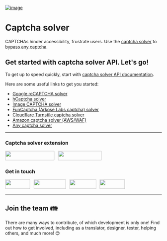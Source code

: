 [![image](https://github.com/2captcha/.github/assets/38065632/e4513a13-ec2c-42ce-9438-5a889d26bad2)](https://2captcha.com)

# Captcha solver

CAPTCHAs hinder accessibility, frustrate users. Use the  [captcha solver](https://2captcha.com/) to [bypass any captcha](https://2captcha.com/p/break-captcha).


## Get started with captcha solver API. Let's go!

To get up to speed quickly, start with [captcha solver API documentation](https://2captcha.com/api-docs).

Here are some useful links to get you started:

* [Google reCAPTCHA solver](https://2captcha.com/p/bypass-recaptcha)
* [hCaptcha solver](https://2captcha.com/p/hcaptcha)
* [Image CAPTCHA solver](https://2captcha.com/p/simple_captcha)
* [FunCaptcha (Arkose Labs captcha) solver](https://2captcha.com/p/funcaptcha)
* [Cloudflare Turnstile captcha solver](https://2captcha.com/p/cloudflare-turnstile)
* [Amazon captcha solver (AWS/WAF)](https://2captcha.com/p/amazon-captcha-bypass)
* [Any captcha solver](https://2captcha.com/p/break-captcha)

---
### Captcha solver extension

[<img src="https://github.com/2captcha/.github/assets/38065632/da65574f-566a-44a7-891d-b439b28397a2" width="158" height="30" />](https://chrome.google.com/webstore/detail/2captcha-solver/ifibfemgeogfhoebkmokieepdoobkbpo)  &nbsp;
[<img src="https://github.com/2captcha/.github/assets/38065632/4d3db31b-807b-48fc-a1b3-c1ff1b3f8bcb" width="140" height="30" />](https://microsoftedge.microsoft.com/addons/detail/captcha-solver-auto-reco/pihoolhoncpggnckcpihaenjplkcnkod) 

<!--
[<img src="https://github.com/2captcha/.github/assets/38065632/c9c23e02-18ef-4fa6-bcf6-8c78229b557b" width="129" height="30" />](https://addons.mozilla.org/firefox/addon/2captcha-solver)
-->

### Get in touch

[<img src="https://github.com/2captcha/.github/assets/38065632/d8bd5d7d-dc93-452d-9762-4090add4b295" width="80" height="30" />](mailto:support@2captcha.com)  &nbsp;
[<img src="https://github.com/2captcha/.github/assets/38065632/0f4e00ae-b419-4a3d-a3e8-360bf74af425" width="103" height="30" />](https://www.facebook.com/2captcha4customers/)  &nbsp;
[<img src="https://github.com/2captcha/.github/assets/38065632/b8d68ffd-14b6-4412-9e80-c092b580a1ee" width="86" height="30" />](https://twitter.com/2captcha)  &nbsp;
[<img src="https://github.com/2captcha/.github/assets/38065632/635a9f31-c60a-4003-be59-2270bd9ed29c" width="81" height="30" />](https://captchaforum.com/)

---

## Join the team 👪

There are many ways to contribute, of which development is only one! Find out how to get involved, including as a translator, designer, tester, helping others, and much more! 😍

